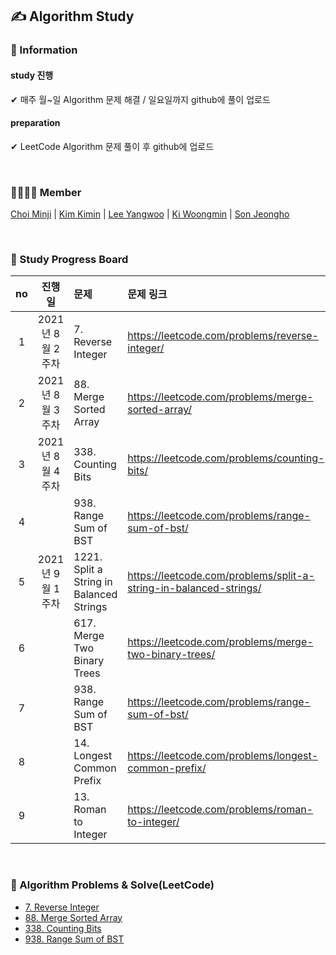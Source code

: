 ## ✍ Algorithm Study
  
### 📣 Information
#### study 진행 
✔ 매주 월~일 Algorithm 문제 해결 / 일요일까지 github에 풀이 업로드  
#### preparation
✔ LeetCode Algorithm 문제 풀이 후 github에 업로드
  
<br />

### 👨‍👩‍👦‍👦 Member
[Choi Minji](https://github.com/CoRoRo10?tab=repositories) | 
[Kim Kimin](https://github.com/kimin3927) |
[Lee Yangwoo](https://github.com/Yang-woo) |
[Ki Woongmin](https://github.com/dndals) |
[Son Jeongho](https://github.com/otterp012)
  
<br />
  
### 📑 Study Progress Board
|no|진행일|문제|문제 링크|             
|:--:|:----:|:----|:---|      
|1|2021년 8월 2주차|7. Reverse Integer|https://leetcode.com/problems/reverse-integer/|    
|2|2021년 8월 3주차|88. Merge Sorted Array|https://leetcode.com/problems/merge-sorted-array/|
|3|2021년 8월 4주차|338. Counting Bits|https://leetcode.com/problems/counting-bits/|
|4||938. Range Sum of BST|https://leetcode.com/problems/range-sum-of-bst/|
|5|2021년 9월 1주차|1221. Split a String in Balanced Strings|https://leetcode.com/problems/split-a-string-in-balanced-strings/|
|6||617. Merge Two Binary Trees|https://leetcode.com/problems/merge-two-binary-trees/|
|7||938. Range Sum of BST|https://leetcode.com/problems/range-sum-of-bst/|
|8||14. Longest Common Prefix|https://leetcode.com/problems/longest-common-prefix/|
|9||13. Roman to Integer|https://leetcode.com/problems/roman-to-integer/|
<br />

### 📂 Algorithm Problems & Solve(LeetCode)
- [7. Reverse Integer](./7.Reverse_Integer)  
- [88. Merge Sorted Array](./88.Merge_Sorted_Array)
- [338. Counting Bits](./338.Counting_Bits)
- [938. Range Sum of BST](./938.Range_Sum_of_BST)
